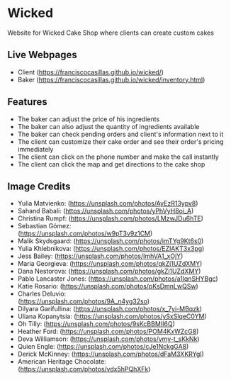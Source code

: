 # Wicked
Website for Wicked Cake Shop where clients can create custom cakes

## Live Webpages
* Client (https://franciscocasillas.github.io/wicked/)
* Baker (https://franciscocasillas.github.io/wicked/inventory.html)

## Features
* The baker can adjust the price of his ingredients
* The baker can also adjust the quantity of ingredients available
* The baker can check pending orders and client's information next to it
* The client can customize their cake order and see their order's pricing immediately
* The client can click on the phone number and make the call instantly
* The client can click the map and get directions to the cake shop

## Image Credits 
* Yulia Matvienko:
    (https://unsplash.com/photos/AyEzR13ypv8)
* Sahand Babali:
    (https://unsplash.com/photos/yPhVyH8oi_A)
* Christina Rumpf:
    (https://unsplash.com/photos/LMzwJDu6hTE)
* Sebastian Gómez:  
    (https://unsplash.com/photos/w9pT3v9z1CM)
* Malik Skydsgaard: 
    (https://unsplash.com/photos/imTYg9Kt6s0)
* Yulia Khlebnikova: 
    (https://unsplash.com/photos/EZlAKT3x3pg)
* Jess Bailey: 
    (https://unsplash.com/photos/ImhVA1_xOjY)
* Maria Georgieva: 
   (https://unsplash.com/photos/gkZi1UZdXMY)
* Dana Nestorova: 
    (https://unsplash.com/photos/gkZi1UZdXMY)
* Pablo Lancaster Jones: 
    (https://unsplash.com/photos/a1lqnSHYBgc)
* Katie Rosario: 
    (https://unsplash.com/photos/pKsDmnLwQSw)
* Charles Deluvio:  
    (https://unsplash.com/photos/9A_n4yg32so)
* Dilyara Garifullina: 
    (https://unsplash.com/photos/x_7yi-MBqzk)
* Uliana Kopanytsia: 
    (https://unsplash.com/photos/ySxSlqeC0YM)
* Oh Tilly: 
    (https://unsplash.com/photos/9sKcBBMII6Q)
* Heather Ford: 
    (https://unsplash.com/photos/POM4KxWZcG8)
* Deva Williamson: 
    (https://unsplash.com/photos/ymy-t_sKkNk)
* Quien Engle: 
    (https://unsplash.com/photos/cJe1NckgGA8)
* Derick McKinney:
    (https://unsplash.com/photos/dFaM3XKRYgI)
* American Heritage Chocolate:
    (https://unsplash.com/photos/vdx5hPQhXFk)


